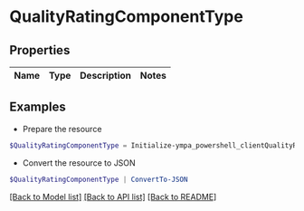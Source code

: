 # QualityRatingComponentType
## Properties

Name | Type | Description | Notes
------------ | ------------- | ------------- | -------------

## Examples

- Prepare the resource
```powershell
$QualityRatingComponentType = Initialize-ympa_powershell_clientQualityRatingComponentType 
```

- Convert the resource to JSON
```powershell
$QualityRatingComponentType | ConvertTo-JSON
```

[[Back to Model list]](../README.md#documentation-for-models) [[Back to API list]](../README.md#documentation-for-api-endpoints) [[Back to README]](../README.md)

